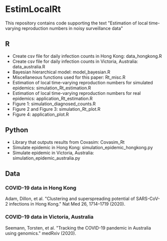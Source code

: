 # EstimLocalRt
This repository contains code supporting the text "Estimation of local time-varying reproduction numbers in noisy surveillance data"



## R

* Create csv file for daily infection counts in Hong Kong: data_hongkong.R
* Create csv file for daily infection counts in Victoria, Australia: data_australia.R
* Bayesian hierarchical model: model_bayesian.R
* Miscellaneous functions used for this paper: Rt_misc.R
* Estimation of local time-varying reproduction numbers for simulated epidemics: simulation_Rt_estimation.R
* Estimation of local time-varying reproduction numbers for real epidemics: application_Rt_estimation.R
* Figure 1: simulation_diagnosed_counts.R
* Figure 2 and Figure 3: simulation_Rt_plot.R
* Figure 4: application_plot.R

## Python

* Library that outputs results from Covasim: Covasim_Rt
* Simulate epidemic in Hong Kong: simulation_epidemic_hongkong.py
* Simulate epidemic in Victoria, Australia: simulation_epidemic_australia.py

## Data

### COVID-19 data in Hong Kong
Adam, Dillon, et al. "Clustering and superspreading potential of SARS-CoV-2 infections in Hong Kong." Nat Med 26, 1714–1719 (2020). 

### COVID-19 data in Victoria, Australia
Seemann, Torsten, et al. "Tracking the COVID-19 pandemic in Australia using genomics." medRxiv (2020).